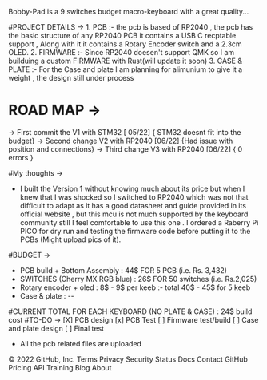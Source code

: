 Bobby-Pad is a 9 switches budget macro-keyboard with a great quality...


#PROJECT DETAILS ->
    1. PCB :- the pcb is based of RP2040 , the pcb has the basic structure of any RP2040 PCB 
              it contains a USB C recptable support , Along with it it contains a Rotary Encoder 
	      switch and a 2.3cm OLED. 
    2. FIRMWARE :- Since RP2040 doesen't support QMK so I am builduing a custom FIRMWARE with Rust(will update it soon)
    3. CASE & PLATE :- For the Case and plate I am planning for alimunium to give it a weight , the design still under process

# ROAD MAP ->
  
  -> First commit the V1 with STM32 [ 05/22] { STM32 doesnt fit into the budget}
  -> Second change V2 with RP2040 [06/22] {Had issue with position and connections}
  -> Third change V3 with RP2040 [06/22]  { 0 errors }

#My thoughts ->
 * I built the Version 1 without knowing much about its price but when I knew that I was shocked so I switched to RP2040 which was not 
   that difficult to adapt as it has a good datasheet and guide provided in its official website , but this mcu is not much supported by 
   the keyboard community still I feel comfortable to use this one . I ordered a Raberry Pi PICO for dry run and testing the firmware code 
   before putting it to the PCBs (Might upload pics of it). 

#BUDGET -> 
 
 * PCB build + Bottom Assembly : 44$ FOR 5 PCB (i.e. Rs. 3,432) 
 * SWITCHES (Cherry MX RGB blue) : 26$ FOR 50 switches (i.e. Rs.2,025)
 * Rotary encoder + oled :  8$ - 9$  per keeb :- total 40$ - 45$ for 5 keeb
 * Case & plate : --

  #CURRENT TOTAL FOR EACH KEYBOARD (NO PLATE &  CASE) : 24$ build cost 
#TO-DO ->
 [X] PCB design
 [x] PCB Test
 [ ] Firmware test/build 
 [ ] Case and plate design 
 [ ] Final test

* All the pcb related files are uploaded

© 2022 GitHub, Inc.
Terms
Privacy
Security
Status
Docs
Contact GitHub
Pricing
API
Training
Blog
About

